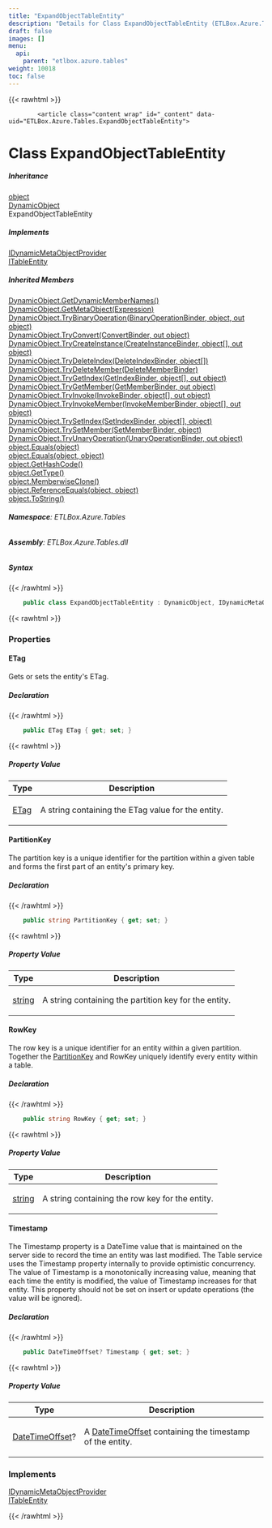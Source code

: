 ```yaml
---
title: "ExpandObjectTableEntity"
description: "Details for Class ExpandObjectTableEntity (ETLBox.Azure.Tables)"
draft: false
images: []
menu:
  api:
    parent: "etlbox.azure.tables"
weight: 10018
toc: false
---
```


{{< rawhtml >}}

            <article class="content wrap" id="_content" data-uid="ETLBox.Azure.Tables.ExpandObjectTableEntity">
  <h1 id="ETLBox_Azure_Tables_ExpandObjectTableEntity" data-uid="ETLBox.Azure.Tables.ExpandObjectTableEntity" class="text-break">Class ExpandObjectTableEntity
</h1>
  <div class="markdown level0 summary"></div>
  <div class="markdown level0 conceptual"></div>
  <div class="inheritance">
    <h5>Inheritance</h5>
    <div class="level0"><a class="xref" href="https://learn.microsoft.com/dotnet/api/system.object">object</a></div>
    <div class="level1"><a class="xref" href="https://learn.microsoft.com/dotnet/api/system.dynamic.dynamicobject">DynamicObject</a></div>
    <div class="level2"><span class="xref">ExpandObjectTableEntity</span></div>
  </div>
  <div class="implements">
    <h5>Implements</h5>
    <div><a class="xref" href="https://learn.microsoft.com/dotnet/api/system.dynamic.idynamicmetaobjectprovider">IDynamicMetaObjectProvider</a></div>
    <div><a class="xref" href="https://learn.microsoft.com/dotnet/api/azure.data.tables.itableentity">ITableEntity</a></div>
  </div>
  <div class="inheritedMembers">
    <h5>Inherited Members</h5>
    <div>
      <a class="xref" href="https://learn.microsoft.com/dotnet/api/system.dynamic.dynamicobject.getdynamicmembernames">DynamicObject.GetDynamicMemberNames()</a>
    </div>
    <div>
      <a class="xref" href="https://learn.microsoft.com/dotnet/api/system.dynamic.dynamicobject.getmetaobject">DynamicObject.GetMetaObject(Expression)</a>
    </div>
    <div>
      <a class="xref" href="https://learn.microsoft.com/dotnet/api/system.dynamic.dynamicobject.trybinaryoperation">DynamicObject.TryBinaryOperation(BinaryOperationBinder, object, out object)</a>
    </div>
    <div>
      <a class="xref" href="https://learn.microsoft.com/dotnet/api/system.dynamic.dynamicobject.tryconvert">DynamicObject.TryConvert(ConvertBinder, out object)</a>
    </div>
    <div>
      <a class="xref" href="https://learn.microsoft.com/dotnet/api/system.dynamic.dynamicobject.trycreateinstance">DynamicObject.TryCreateInstance(CreateInstanceBinder, object[], out object)</a>
    </div>
    <div>
      <a class="xref" href="https://learn.microsoft.com/dotnet/api/system.dynamic.dynamicobject.trydeleteindex">DynamicObject.TryDeleteIndex(DeleteIndexBinder, object[])</a>
    </div>
    <div>
      <a class="xref" href="https://learn.microsoft.com/dotnet/api/system.dynamic.dynamicobject.trydeletemember">DynamicObject.TryDeleteMember(DeleteMemberBinder)</a>
    </div>
    <div>
      <a class="xref" href="https://learn.microsoft.com/dotnet/api/system.dynamic.dynamicobject.trygetindex">DynamicObject.TryGetIndex(GetIndexBinder, object[], out object)</a>
    </div>
    <div>
      <a class="xref" href="https://learn.microsoft.com/dotnet/api/system.dynamic.dynamicobject.trygetmember">DynamicObject.TryGetMember(GetMemberBinder, out object)</a>
    </div>
    <div>
      <a class="xref" href="https://learn.microsoft.com/dotnet/api/system.dynamic.dynamicobject.tryinvoke">DynamicObject.TryInvoke(InvokeBinder, object[], out object)</a>
    </div>
    <div>
      <a class="xref" href="https://learn.microsoft.com/dotnet/api/system.dynamic.dynamicobject.tryinvokemember">DynamicObject.TryInvokeMember(InvokeMemberBinder, object[], out object)</a>
    </div>
    <div>
      <a class="xref" href="https://learn.microsoft.com/dotnet/api/system.dynamic.dynamicobject.trysetindex">DynamicObject.TrySetIndex(SetIndexBinder, object[], object)</a>
    </div>
    <div>
      <a class="xref" href="https://learn.microsoft.com/dotnet/api/system.dynamic.dynamicobject.trysetmember">DynamicObject.TrySetMember(SetMemberBinder, object)</a>
    </div>
    <div>
      <a class="xref" href="https://learn.microsoft.com/dotnet/api/system.dynamic.dynamicobject.tryunaryoperation">DynamicObject.TryUnaryOperation(UnaryOperationBinder, out object)</a>
    </div>
    <div>
      <a class="xref" href="https://learn.microsoft.com/dotnet/api/system.object.equals#system-object-equals(system-object)">object.Equals(object)</a>
    </div>
    <div>
      <a class="xref" href="https://learn.microsoft.com/dotnet/api/system.object.equals#system-object-equals(system-object-system-object)">object.Equals(object, object)</a>
    </div>
    <div>
      <a class="xref" href="https://learn.microsoft.com/dotnet/api/system.object.gethashcode">object.GetHashCode()</a>
    </div>
    <div>
      <a class="xref" href="https://learn.microsoft.com/dotnet/api/system.object.gettype">object.GetType()</a>
    </div>
    <div>
      <a class="xref" href="https://learn.microsoft.com/dotnet/api/system.object.memberwiseclone">object.MemberwiseClone()</a>
    </div>
    <div>
      <a class="xref" href="https://learn.microsoft.com/dotnet/api/system.object.referenceequals">object.ReferenceEquals(object, object)</a>
    </div>
    <div>
      <a class="xref" href="https://learn.microsoft.com/dotnet/api/system.object.tostring">object.ToString()</a>
    </div>
  </div>
<h6><strong>Namespace</strong>: ETLBox.Azure.Tables</h6>
  <h6><strong>Assembly</strong>: ETLBox.Azure.Tables.dll</h6>
  <h5 id="ETLBox_Azure_Tables_ExpandObjectTableEntity_syntax">Syntax</h5>
{{< /rawhtml >}}

```C#
    public class ExpandObjectTableEntity : DynamicObject, IDynamicMetaObjectProvider, ITableEntity
```

{{< rawhtml >}}
  <h3 id="properties">Properties
</h3>
  <a id="ETLBox_Azure_Tables_ExpandObjectTableEntity_ETag_" data-uid="ETLBox.Azure.Tables.ExpandObjectTableEntity.ETag*"></a>
  <h4 id="ETLBox_Azure_Tables_ExpandObjectTableEntity_ETag" data-uid="ETLBox.Azure.Tables.ExpandObjectTableEntity.ETag">ETag</h4>
  <div class="markdown level1 summary"><p>Gets or sets the entity's ETag.</p>
</div>
  <div class="markdown level1 conceptual"></div>
  <h5 class="declaration">Declaration</h5>
{{< /rawhtml >}}

```C#
    public ETag ETag { get; set; }
```

{{< rawhtml >}}
  <h5 class="propertyValue">Property Value</h5>
  <table class="table table-bordered table-condensed">
    <thead>
      <tr>
        <th>Type</th>
        <th>Description</th>
      </tr>
    </thead>
    <tbody>
      <tr>
        <td><a class="xref" href="https://learn.microsoft.com/dotnet/api/azure.etag">ETag</a></td>
        <td><p>A string containing the ETag value for the entity.</p>
</td>
      </tr>
    </tbody>
  </table>
  <a id="ETLBox_Azure_Tables_ExpandObjectTableEntity_PartitionKey_" data-uid="ETLBox.Azure.Tables.ExpandObjectTableEntity.PartitionKey*"></a>
  <h4 id="ETLBox_Azure_Tables_ExpandObjectTableEntity_PartitionKey" data-uid="ETLBox.Azure.Tables.ExpandObjectTableEntity.PartitionKey">PartitionKey</h4>
  <div class="markdown level1 summary"><p>The partition key is a unique identifier for the partition within a given table and forms the first part of an entity's primary key.</p>
</div>
  <div class="markdown level1 conceptual"></div>
  <h5 class="declaration">Declaration</h5>
{{< /rawhtml >}}

```C#
    public string PartitionKey { get; set; }
```

{{< rawhtml >}}
  <h5 class="propertyValue">Property Value</h5>
  <table class="table table-bordered table-condensed">
    <thead>
      <tr>
        <th>Type</th>
        <th>Description</th>
      </tr>
    </thead>
    <tbody>
      <tr>
        <td><a class="xref" href="https://learn.microsoft.com/dotnet/api/system.string">string</a></td>
        <td><p>A string containing the partition key for the entity.</p>
</td>
      </tr>
    </tbody>
  </table>
  <a id="ETLBox_Azure_Tables_ExpandObjectTableEntity_RowKey_" data-uid="ETLBox.Azure.Tables.ExpandObjectTableEntity.RowKey*"></a>
  <h4 id="ETLBox_Azure_Tables_ExpandObjectTableEntity_RowKey" data-uid="ETLBox.Azure.Tables.ExpandObjectTableEntity.RowKey">RowKey</h4>
  <div class="markdown level1 summary"><p>The row key is a unique identifier for an entity within a given partition. Together the <a class="xref" href="https://learn.microsoft.com/dotnet/api/azure.data.tables.itableentity.partitionkey">PartitionKey</a> and RowKey uniquely identify every entity within a table.</p>
</div>
  <div class="markdown level1 conceptual"></div>
  <h5 class="declaration">Declaration</h5>
{{< /rawhtml >}}

```C#
    public string RowKey { get; set; }
```

{{< rawhtml >}}
  <h5 class="propertyValue">Property Value</h5>
  <table class="table table-bordered table-condensed">
    <thead>
      <tr>
        <th>Type</th>
        <th>Description</th>
      </tr>
    </thead>
    <tbody>
      <tr>
        <td><a class="xref" href="https://learn.microsoft.com/dotnet/api/system.string">string</a></td>
        <td><p>A string containing the row key for the entity.</p>
</td>
      </tr>
    </tbody>
  </table>
  <a id="ETLBox_Azure_Tables_ExpandObjectTableEntity_Timestamp_" data-uid="ETLBox.Azure.Tables.ExpandObjectTableEntity.Timestamp*"></a>
  <h4 id="ETLBox_Azure_Tables_ExpandObjectTableEntity_Timestamp" data-uid="ETLBox.Azure.Tables.ExpandObjectTableEntity.Timestamp">Timestamp</h4>
  <div class="markdown level1 summary"><p>The Timestamp property is a DateTime value that is maintained on the server side to record the time an entity was last modified.
The Table service uses the Timestamp property internally to provide optimistic concurrency. The value of Timestamp is a monotonically increasing value,
meaning that each time the entity is modified, the value of Timestamp increases for that entity.
This property should not be set on insert or update operations (the value will be ignored).</p>
</div>
  <div class="markdown level1 conceptual"></div>
  <h5 class="declaration">Declaration</h5>
{{< /rawhtml >}}

```C#
    public DateTimeOffset? Timestamp { get; set; }
```

{{< rawhtml >}}
  <h5 class="propertyValue">Property Value</h5>
  <table class="table table-bordered table-condensed">
    <thead>
      <tr>
        <th>Type</th>
        <th>Description</th>
      </tr>
    </thead>
    <tbody>
      <tr>
        <td><a class="xref" href="https://learn.microsoft.com/dotnet/api/system.datetimeoffset">DateTimeOffset</a>?</td>
        <td><p>A <a class="xref" href="https://learn.microsoft.com/dotnet/api/system.datetimeoffset">DateTimeOffset</a> containing the timestamp of the entity.</p>
</td>
      </tr>
    </tbody>
  </table>
  <h3 id="implements">Implements</h3>
  <div>
      <a class="xref" href="https://learn.microsoft.com/dotnet/api/system.dynamic.idynamicmetaobjectprovider">IDynamicMetaObjectProvider</a>
  </div>
  <div>
      <a class="xref" href="https://learn.microsoft.com/dotnet/api/azure.data.tables.itableentity">ITableEntity</a>
  </div>

{{< /rawhtml >}}
